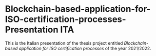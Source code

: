 # Blockchain-based-application-for-ISO-certification-processes-Presentation ITA

This is the Italian presentation of the thesis project entitled *Blockchain-based application for ISO certification processes* of the year 2021/2022.
